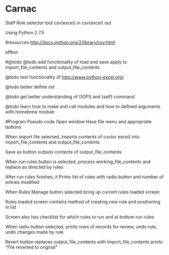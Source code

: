 Carnac
======

Staff Role selector tool csv(excel) in csv(excel) out

Using Python 2.7.5

#resources
http://docs.python.org/2/library/csv.html

effbot

#@todo
@todo add functionality of load and save apply to import_file_contents and output_file_contents

@todo test functionality of http://www.python-excel.org/

@todo better define _init_

@todo get better understanding of OOPS and (self) command

@todo learn how to make and call modules and how to defined arguments with homebrew module

#Program Pseudo code
Open window Have file menu and appropriate buttons

When import file selected, imports contents of csv(or excel) into import_file_contents and output_file_contents

Save as button outputs contents of output_file_contents

When run rules button is selected, process working_file_contents and replace as directed by rules 

After run rules finishes, it Prints list of rules with radio button and number of entries modified


When Rules Manage button selected bring up current rules loaded screen

Rules loaded screen contains method of creating new rule and positioning in list

Screen also has checklist for which rules to run and at bottom run rules



When radio button selected, prints rows of records for review, undo rule, undo changes made by rule

Revert button replaces output_file_contents with Import_file_contents prints: "File reverted to original"


